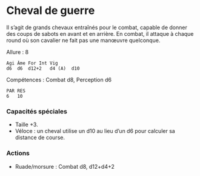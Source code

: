 # Cheval de guerre
Il s’agit de grands chevaux entraînés pour le combat, capable de donner des coups de sabots en avant et en arrière. En combat, il attaque à chaque round où son cavalier ne fait pas une manœuvre quelconque.

Allure : 8

	Agi	Âme	For	Int	Vig
	d6	d6	d12+2	d4 (A)	d10

Compétences : Combat d8, Perception d6

	PAR	RES
	6	10

### Capacités spéciales
- Taille +3.
- Véloce : un cheval utilise un d10 au lieu d’un d6 pour calculer sa distance de course.

### Actions
- Ruade/morsure : Combat d8, d12+d4+2
